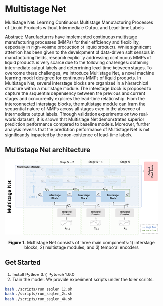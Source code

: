 # Multistage Net

Multistage Net: Learning Continuous Multistage Manufacturing Processes of Liquid Products without Intermediate Output and Lead-time Labels

Abstract: Manufacturers have implemented continuous multistage manufacturing processes (MMPs) for their efficiency and flexibility, especially in high-volume production of liquid products. While significant attention has been given to the development of data-driven soft sensors in manufacturing fields, research explicitly addressing continuous MMPs of liquid products is very scarce due to the following challenges: obtaining intermediate output labels and determining lead-time between stages. To overcome these challenges, we introduce Multistage Net, a novel machine learning model designed for continuous MMPs of liquid products. In Multistage Net, several interstage blocks are organized in a hierarchical structure within a multistage module. The interstage block is proposed to capture the sequential dependency between the previous and current stages and concurrently explores the lead-time relationship. From the interconnected interstage blocks, the multistage module can learn the sequential nature of MMPs across all stages even in the absence of intermediate output labels. Through validation experiments on two real-world datasets, it is shown that Multistage Net demonstrates superior prediction performance compared to baseline models. Moreover, further analysis reveals that the prediction performance of Multistage Net is not significantly impacted by the non-existence of lead-time labels.

## Multistage Net architecture
<p align="center">
<img src=".\pic\Multistage Net.png" height = "250" alt="" align=center />
<br><br>
<b>Figure 1.</b> Multistage Net consists of three main components: 1) interstage blocks, 2) multistage modules, and 3) temporal encoders
</p>

## Get Started
1. Install Python 3.7, Pytorch 1.9.0
2. Train the model. We provide experiment scripts under the foler scripts. 

```bash
bash ./scripts/run_seqlen_12.sh
bash ./scripts/run_seqlen_24.sh
bash ./scripts/run_seqlen_48.sh
```

